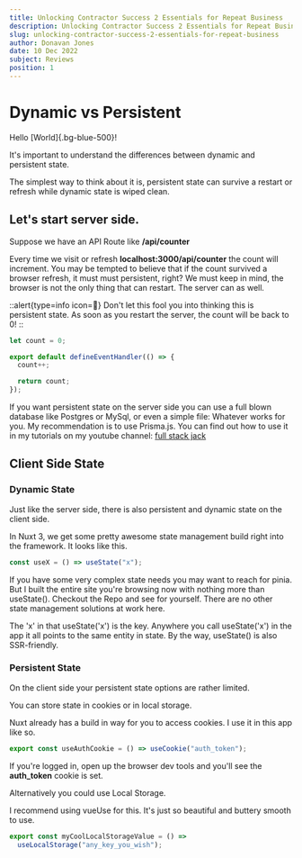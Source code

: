 ```yaml
---
title: Unlocking Contractor Success 2 Essentials for Repeat Business
description: Unlocking Contractor Success 2 Essentials for Repeat Business
slug: unlocking-contractor-success-2-essentials-for-repeat-business
author: Donavan Jones
date: 10 Dec 2022
subject: Reviews
position: 1
---
```


# Dynamic vs Persistent

Hello [World]{.bg-blue-500}!

It's important to understand the differences between dynamic and persistent state.

The simplest way to think about it is, persistent state can survive a restart or refresh while dynamic state is wiped clean.

## Let's start server side.

Suppose we have an API Route like **/api/counter**

Every time we visit or refresh **localhost:3000/api/counter** the count will increment.
You may be tempted to believe that if the count survived a browser refresh, it must must persistent, right?
We must keep in mind, the browser is not the only thing that can restart. The server can as well.

::alert{type=info icon=🚨}
Don't let this fool you into thinking this is persistent state. As soon as you restart the server, the count will be back to 0!
::

```js [/api/counter.ts]
let count = 0;

export default defineEventHandler(() => {
  count++;

  return count;
});
```

If you want persistent state on the server side you can use a full blown database like Postgres or MySql, or even a simple file: Whatever works for you. My recommendation is to use Prisma.js.
You can find out how to use it in my tutorials on my youtube channel: [full stack jack](https://youtube.com/c/fullstackjack)

## Client Side State

### Dynamic State

Just like the server side, there is also persistent and dynamic state on the client side.

In Nuxt 3, we get some pretty awesome state management build right into the framework. It looks like this.

```js
const useX = () => useState("x");
```

If you have some very complex state needs you may want to reach for pinia. But I built the entire site you're browsing now with nothing more
than useState(). Checkout the Repo and see for yourself. There are no other state management solutions at work here.

The 'x' in that useState('x') is the key. Anywhere you call useState('x') in the app it all points to the same entity in state. By the way, useState() is also SSR-friendly.

### Persistent State

On the client side your persistent state options are rather limited.

You can store state in cookies or in local storage.

Nuxt already has a build in way for you to access cookies. I use it in this app like so.

```js [/composables/getAuth.ts]
export const useAuthCookie = () => useCookie("auth_token");
```

If you're logged in, open up the browser dev tools and you'll see the **auth_token** cookie is set.

Alternatively you could use Local Storage.

I recommend using vueUse for this. It's just so beautiful and buttery smooth to use.

```js
export const myCoolLocalStorageValue = () =>
  useLocalStorage("any_key_you_wish");
```
